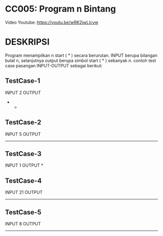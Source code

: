 # CC005: Program n Bintang
Video Youtube: https://youtu.be/wRK2jwLIcyw

# DESKRIPSI
Program menampilkan n start ( * ) secara berurutan. INPUT berupa bilangan bulat n, selanjutnya output berupa simbol start ( * ) sebanyak n. contoh test case pasangan INPUT-OUTPUT sebagai berikut: 

TestCase-1
---------------
INPUT
2
OUTPUT
* *

TestCase-2
---------------
INPUT
5
OUTPUT
* * * * *

TestCase-3
---------------
INPUT
1
OUTPUT
* 

TestCase-4
---------------
INPUT
21
OUTPUT
* * * * * * * * * * * * * * * * * * * * * 

TestCase-5
---------------
INPUT
8
OUTPUT
* * * * * * * * 
